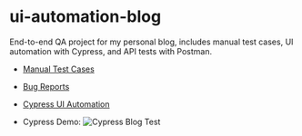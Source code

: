 # ui-automation-blog
End-to-end QA project for my personal blog, includes manual test cases, UI automation with Cypress, and API tests with Postman.

-  [Manual Test Cases](manual-qa-audit/test-cases.md)
-  [Bug Reports](manual-qa-audit/bug-reports/)
-  [Cypress UI Automation](cypress/e2e/blogTests.cy.js)

- Cypress Demo:
![Cypress Blog Test](screenshots/cypressBlogTest.gif)